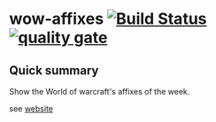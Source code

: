 # wow-affixes [![Build Status](https://travis-ci.org/welle/WoWAffixes.svg?branch=master)](https://travis-ci.org/welle/WoWAffixes) [![quality gate](https://sonarcloud.io/api/project_badges/measure?project=welle_WoWAffixes&metric=alert_status)](https://sonarcloud.io/api/project_badges/measure?project=welle_WoWAffixes&metric=alert_status) #

## Quick summary ##

Show the World of warcraft's affixes of the week.

see [website](https://wowaffixes.herokuapp.com/) 